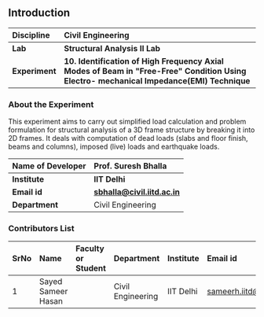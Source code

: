 ## Introduction


<b>Discipline | <b>Civil Engineering
:--|:--|
<b> Lab | <b> Structural Analysis II Lab
<b> Experiment|     <b> 10. Identification of High Frequency Axial Modes of Beam in "Free-Free" Condition Using Electro- mechanical Impedance(EMI) Technique

### About the Experiment 

This experiment aims to carry out simplified load calculation and problem formulation for structural analysis of a 3D frame structure by breaking it into 2D frames. It deals with computation of dead loads (slabs and floor finish, beams and columns), imposed (live) loads and earthquake loads.

<b>Name of Developer | <b> Prof. Suresh Bhalla 
:--|:--|
<b> Institute | <b>  IIT Delhi
<b> Email id|     <b>  sbhalla@civil.iitd.ac.in 
<b> Department |  Civil Engineering

### Contributors List

SrNo | Name | Faculty or Student | Department| Institute | Email id
:--|:--|:--|:--|:--|:--|
1 | Sayed Sameer Hasan |  | Civil Engineering | IIT Delhi | sameerh.iitd@gmail.com

